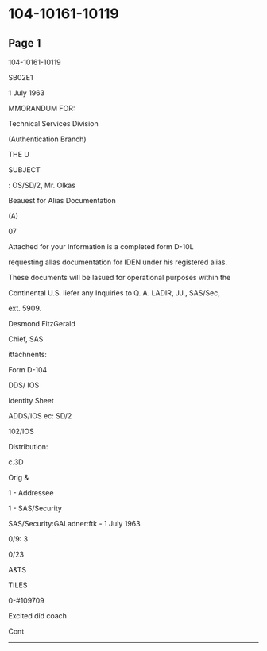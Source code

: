 # 104-10161-10119

## Page 1

104-10161-10119

SB02E1

1 July 1963

MMORANDUM FOR:

Technical Services Division

(Authentication Branch)

THE U

SUBJECT

: OS/SD/2, Mr. Olkas

Beauest for Alias Documentation

(A)

07

Attached for your Information is a completed form D-10L

requesting allas documentation for IDEN under his registered alias.

These documents will be lasued for operational purposes within the

Continental U.S. liefer any Inquiries to Q. A. LADIR, JJ., SAS/Sec,

ext. 5909.

Desmond FitzGerald

Chief, SAS

ittachnents:

Form D-104

DDS/ IOS

Identity Sheet

ADDS/IOS ec: SD/2

102/IOS

Distribution:

c.3D

Orig &

1 - Addressee

1 - SAS/Security

SAS/Security:GALadner:ftk - 1 July 1963

0/9: 3

0/23

A&TS

TILES

0-#109709

Excited did coach

Cont

---

